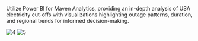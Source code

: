 Utilize Power BI for Maven Analytics, providing an in-depth analysis of USA electricity cut-offs with visualizations highlighting outage patterns, duration, and regional trends for informed decision-making.

![4](https://github.com/Marwaa-Samir/Analysis-of-USA-electricity-cut-off-data-using-power-bi/assets/156473237/522bae60-ac20-4d9e-9584-90ed85e98ed4)
![5](https://github.com/Marwaa-Samir/Analysis-of-USA-electricity-cut-off-data-using-power-bi/assets/156473237/28391151-3972-44f1-a541-64a71560dfb0)
